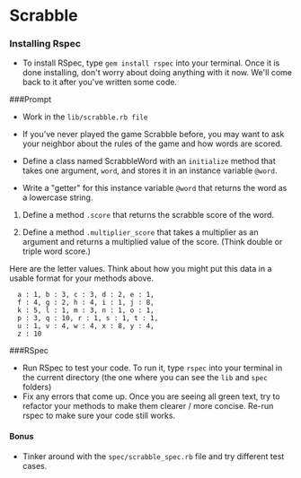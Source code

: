 # Scrabble

### Installing Rspec

* To install RSpec, type `gem install rspec` into your terminal. Once it is done installing, don't worry about doing anything with it now. We'll come back to it after you've written some code.

###Prompt

* Work in the `lib/scrabble.rb file`

* If you've never played the game Scrabble before, you may want to ask your neighbor about the rules of the game and how words are scored.

* Define a class named ScrabbleWord with an `initialize` method that takes one argument, `word`, and stores it in an instance variable `@word`.

* Write a "getter" for this instance variable `@word` that returns the word as a lowercase string.

1. Define a method `.score` that returns the scrabble score of the word.

2. Define a method `.multiplier_score` that takes a multiplier as an argument and returns a multiplied value of the score. (Think double or triple word score.)

Here are the letter values. Think about how you might put this data in a usable format for your methods above.

```
  a : 1, b : 3, c : 3, d : 2, e : 1,
  f : 4, g : 2, h : 4, i : 1, j : 8,
  k : 5, l : 1, m : 3, n : 1, o : 1,
  p : 3, q : 10, r : 1, s : 1, t : 1,
  u : 1, v : 4, w : 4, x : 8, y : 4,
  z : 10
```

###RSpec

* Run RSpec to test your code. To run it, type `rspec` into your terminal in the current directory (the one where you can see the `lib` and `spec` folders)
* Fix any errors that come up. Once you are seeing all green text, try to refactor your methods to make them clearer / more concise. Re-run rspec to make sure your code still works.

#### Bonus

* Tinker around with the `spec/scrabble_spec.rb` file and try different test cases.
